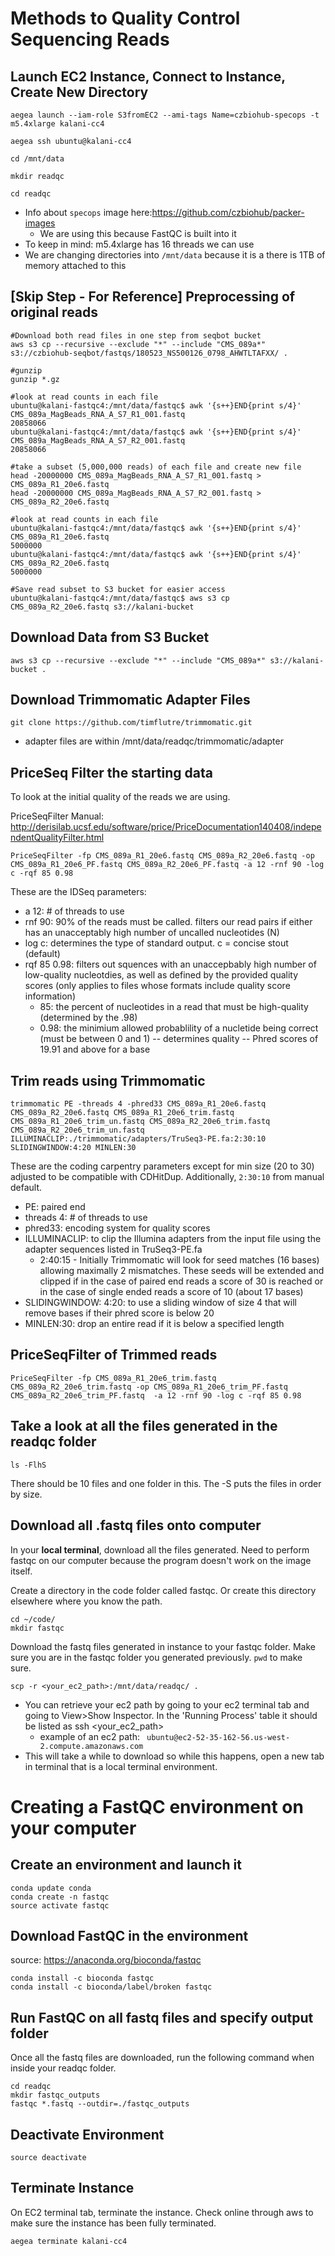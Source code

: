 # Methods to Quality Control Sequencing Reads

## Launch EC2 Instance, Connect to Instance, Create New Directory
```
aegea launch --iam-role S3fromEC2 --ami-tags Name=czbiohub-specops -t m5.4xlarge kalani-cc4

aegea ssh ubuntu@kalani-cc4

cd /mnt/data

mkdir readqc

cd readqc
```
- Info about `specops` image here:https://github.com/czbiohub/packer-images
  - We are using this because FastQC is built into it
- To keep in mind: m5.4xlarge has 16 threads we can use
- We are changing directories into `/mnt/data` because it is a there is 1TB of memory attached to this

## [Skip Step - For Reference] Preprocessing of original reads
```
#Download both read files in one step from seqbot bucket
aws s3 cp --recursive --exclude "*" --include "CMS_089a*" s3://czbiohub-seqbot/fastqs/180523_NS500126_0798_AHWTLTAFXX/ .

#gunzip
gunzip *.gz

#look at read counts in each file
ubuntu@kalani-fastqc4:/mnt/data/fastqc$ awk '{s++}END{print s/4}' CMS_089a_MagBeads_RNA_A_S7_R1_001.fastq
20858066
ubuntu@kalani-fastqc4:/mnt/data/fastqc$ awk '{s++}END{print s/4}' CMS_089a_MagBeads_RNA_A_S7_R2_001.fastq
20858066

#take a subset (5,000,000 reads) of each file and create new file
head -20000000 CMS_089a_MagBeads_RNA_A_S7_R1_001.fastq > CMS_089a_R1_20e6.fastq
head -20000000 CMS_089a_MagBeads_RNA_A_S7_R2_001.fastq > CMS_089a_R2_20e6.fastq

#look at read counts in each file
ubuntu@kalani-fastqc4:/mnt/data/fastqc$ awk '{s++}END{print s/4}' CMS_089a_R1_20e6.fastq
5000000
ubuntu@kalani-fastqc4:/mnt/data/fastqc$ awk '{s++}END{print s/4}' CMS_089a_R2_20e6.fastq
5000000

#Save read subset to S3 bucket for easier access
ubuntu@kalani-fastqc4:/mnt/data/fastqc$ aws s3 cp CMS_089a_R2_20e6.fastq s3://kalani-bucket
```

## Download Data from S3 Bucket
```
aws s3 cp --recursive --exclude "*" --include "CMS_089a*" s3://kalani-bucket .
```

## Download Trimmomatic Adapter Files
```
git clone https://github.com/timflutre/trimmomatic.git
```
- adapter files are within /mnt/data/readqc/trimmomatic/adapter

## PriceSeq Filter the starting data
To look at the initial quality of the reads we are using.

PriceSeqFilter Manual: http://derisilab.ucsf.edu/software/price/PriceDocumentation140408/independentQualityFilter.html
```
PriceSeqFilter -fp CMS_089a_R1_20e6.fastq CMS_089a_R2_20e6.fastq -op CMS_089a_R1_20e6_PF.fastq CMS_089a_R2_20e6_PF.fastq -a 12 -rnf 90 -log c -rqf 85 0.98
```
These are the IDSeq parameters:
- a 12: # of threads to use
- rnf 90: 90% of the reads must be called. filters our read pairs if either has an unacceptably high number of uncalled nucleotides (N)
- log c: determines the type of standard output. c = concise stout (default)
- rqf 85 0.98: filters out squences with an unaccepbably high number of low-quality nucleotdies, as well as defined by the provided quality scores (only applies to files whose formats include quality score information)
  - 85: the percent of nucleotides in a read that must be high-quality (determined by the .98)
  - 0.98: the minimium allowed probablility of a nucletide being correct (must be between 0 and 1)  -- determines quality -- Phred scores of 19.91 and above for a base


## Trim reads using Trimmomatic
```
trimmomatic PE -threads 4 -phred33 CMS_089a_R1_20e6.fastq CMS_089a_R2_20e6.fastq CMS_089a_R1_20e6_trim.fastq CMS_089a_R1_20e6_trim_un.fastq CMS_089a_R2_20e6_trim.fastq CMS_089a_R2_20e6_trim_un.fastq ILLUMINACLIP:./trimmomatic/adapters/TruSeq3-PE.fa:2:30:10 SLIDINGWINDOW:4:20 MINLEN:30
```
These are the coding carpentry parameters except for min size (20 to 30) adjusted to be compatible with CDHitDup. Additionally, `2:30:10` from manual default.
- PE: paired end
- threads 4: # of threads to use
- phred33: encoding system for quality scores
- ILLUMINACLIP: to clip the Illumina adapters from the input file using the adapter sequences listed in TruSeq3-PE.fa
  - 2:40:15 - Initially Trimmomatic will look for seed matches (16 bases) allowing maximally 2 mismatches. These seeds will be extended and clipped if in the case of paired end reads a score of 30 is reached or in the case of single ended reads a score of 10 (about 17 bases)
- SLIDINGWINDOW: 4:20: to use a sliding window of size 4 that will remove bases if their phred score is below 20
- MINLEN:30: drop an entire read if it is below a specified length

## PriceSeqFilter of Trimmed reads
```
PriceSeqFilter -fp CMS_089a_R1_20e6_trim.fastq CMS_089a_R2_20e6_trim.fastq -op CMS_089a_R1_20e6_trim_PF.fastq CMS_089a_R2_20e6_trim_PF.fastq  -a 12 -rnf 90 -log c -rqf 85 0.98
```

## Take a look at all the files generated in the readqc folder
```
ls -FlhS
```
There should be 10 files and one folder in this.
The -S puts the files in order by size.

## Download all .fastq files onto computer
In your **local terminal**, download all the files generated. Need to perform fastqc on our computer because the program doesn't work on the image itself.

Create a directory in the code folder called fastqc. Or create this directory elsewhere where you know the path.
```
cd ~/code/
mkdir fastqc
```

Download the fastq files generated in instance to your fastqc folder. Make sure you are in the fastqc folder you generated previously. `pwd` to make sure.
```
scp -r <your_ec2_path>:/mnt/data/readqc/ .
```
- You can retrieve your ec2 path by going to your ec2 terminal tab and going to View>Show Inspector. In the 'Running Process' table it should be listed as ssh <your_ec2_path>
  - example of an ec2 path: ` ubuntu@ec2-52-35-162-56.us-west-2.compute.amazonaws.com`
- This will take a while to download so while this happens, open a new tab in terminal that is a local terminal environment.

# Creating a FastQC environment on your computer
## Create an environment and launch it
```
conda update conda
conda create -n fastqc
source activate fastqc
```

## Download FastQC in the environment
source: https://anaconda.org/bioconda/fastqc
```
conda install -c bioconda fastqc
conda install -c bioconda/label/broken fastqc
```
## Run FastQC on all fastq files and specify output folder
Once all the fastq files are downloaded, run the following command when inside your readqc folder.
```
cd readqc
mkdir fastqc_outputs
fastqc *.fastq --outdir=./fastqc_outputs
```

## Deactivate Environment
```
source deactivate
```

## Terminate Instance
On EC2 terminal tab, terminate the instance. Check online through aws to make sure the instance has been fully terminated.
```
aegea terminate kalani-cc4
```

